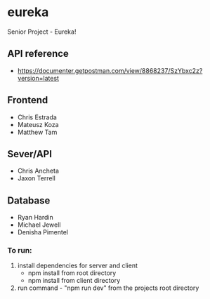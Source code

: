 # eureka
Senior Project - Eureka!

## API reference
* https://documenter.getpostman.com/view/8868237/SzYbxc2z?version=latest

## Frontend
* Chris Estrada
* Mateusz Koza
* Matthew Tam

## Sever/API
* Chris Ancheta
* Jaxon Terrell

## Database
* Ryan Hardin
* Michael Jewell
* Denisha Pimentel

### To run: 
1. install dependencies for server and client
   * npm install from root directory
   * npm install from client directory
2. run command - "npm run dev" from the projects root directory

